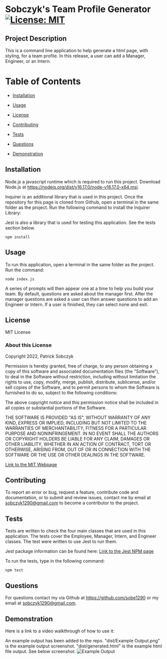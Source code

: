  # Sobczyk's Team Profile Generator    [![License: MIT](https://img.shields.io/badge/License-MIT-yellow.svg)](https://opensource.org/licenses/MIT)

  ## Project Description 

  This is a command line application to help generate a html page, with styling, for a team profile. In this release, a user can add a Manager, Engineer, or an Intern. 

  # Table of Contents

  - [Installation](#installation)

  - [Usage](#usage)

  - [License](#license)

  - [Contributing](#contributing)

  - [Tests](#tests)

  - [Questions](#questions)

  - [Demonstration](#demonstration)

    
  ## Installation 

  Node.js a javascript runtime which is required to run this project. Download Node.js at https://nodejs.org/dist/v16.17.0/node-v16.17.0-x64.msi. 

  Inquirer is an additional library that is used in this project. Once the repository for this page is cloned from Github, open a terminal in the same folder as the project. Run the following command to install the Inquirer Library:

  Jest is also a library that is used for testing this application. See the tests section below.

  ```
  npm install
  ```

  ## Usage 

  To run this application, open a terminal in the same folder as the project. Run the command:  

  ```
  node index.js
  ```

  A series of prompts will then appear one at a time to help you build your team. By default, questions are asked about the manager first. After the manager questions are asked a user can then answer questions to add an Engineer or Intern. If a user is finished, they can select none and exit.

  ## License 

  MIT License

  ### About this License 

  Copyright 2022, Patrick Sobczyk

  Permission is hereby granted, free of charge, to any person obtaining a copy of this software and associated documentation files (the "Software"), to deal in the Software without restriction, including without limitation the rights to use, copy, modify, merge, publish, distribute, sublicense, and/or sell copies of the Software, and to permit persons to whom the Software is furnished to do so, subject to the following conditions:

  The above copyright notice and this permission notice shall be included in all copies or substantial portions of the Software.

  THE SOFTWARE IS PROVIDED "AS IS", WITHOUT WARRANTY OF ANY KIND, EXPRESS OR IMPLIED, INCLUDING BUT NOT LIMITED TO THE WARRANTIES OF MERCHANTABILITY, FITNESS FOR A PARTICULAR PURPOSE AND NONINFRINGEMENT. IN NO EVENT SHALL THE AUTHORS OR COPYRIGHT HOLDERS BE LIABLE FOR ANY CLAIM, DAMAGES OR OTHER LIABILITY, WHETHER IN AN ACTION OF CONTRACT, TORT OR OTHERWISE, ARISING FROM, OUT OF OR IN CONNECTION WITH THE SOFTWARE OR THE USE OR OTHER DEALINGS IN THE SOFTWARE.

  [Link to the MIT Webpage](https://www.mit.edu/~amini/LICENSE.md)

  ## Contributing 

  To report an error or bug, request a feature, contribute code and documentation, or to submit and review issues, contact me by email at sobczyk1290@gmail.com to become a contributor to the project.

  ## Tests 

  Tests are written to check the four main classes that are used in this application. The tests cover the Employee, Manager, Intern, and Engineer classes. The test were written to use Jest to run them.

  Jest package information can be found here: [Link to the Jest NPM page](https://www.npmjs.com/package/jest)

  To run the tests, type in the following command:

  ```
  npm test
  ```

  ## Questions 

  For questions contact my via Github at https://github.com/sobe1290 or my email at sobczyk1290@gmail.com.

  ## Demonstration

  Here is a link to a video walkthrough of how to use it:

  

  An example output has been added to the repo. "dist/Example Output.png" is the example output screenshot. "dist/generated.html" is the example html file output. See below screenshot.
  ![Example Output](https://user-images.githubusercontent.com/26222624/189245346-deaf1a90-1447-41e3-875e-f6472045ffc9.png)

  
